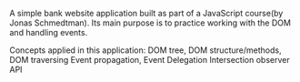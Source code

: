 A simple bank website application built as part of a JavaScript course(by Jonas Schmedtman).
Its main purpose is to practice working with the DOM and handling events.

Concepts applied in this application:
DOM tree, DOM structure/methods, DOM traversing
Event propagation, Event Delegation
Intersection observer API